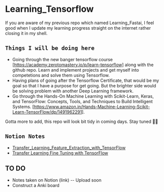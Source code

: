 # Learning_Tensorflow

If you are aware of my previous repo which named Learning_Fastai, I feel good when I update my learning progress straight on the internet rather closing it in my shell. 

## ``` Things I will be doing here ``` 
* Going through the new banger tensorflow course [https://academy.zerotomastery.io/p/learn-tensorflow] along with the github repo. Learn and implement projects and get myself into competetions and solve them using Tensorflow. 
* Having plans of going after the Tensorflow Certificate, that would be my goal so that I have a purpose for get going. But the brighter side would be solving problem with another Deep Learning framework. 
* Go through the Hands-On Machine Learning with Scikit-Learn, Keras, and TensorFlow: Concepts, Tools, and Techniques to Build Intelligent Systems. [https://www.amazon.in/Hands-Machine-Learning-Scikit-Learn-TensorFlow/dp/1491962291]. 

Gotta more to add, this repo will look bit tidy in coming days. Stay tuned 🙌🏽

## ``` Notion Notes ``` 
- [Transfer_Learning_Feature_Extraction_with_TensorFlow](https://www.notion.so/Feature-Extraction-73c23ec1ee824c369d5deb083c9549e4)
- [Transfer Learning Fine Tuning with TensorFlow](https://www.notion.so/Fine-Tuning-the-model-8af89942caf2473caed6b0dc165cee49)

## TO DO
- Notes taken on Notion (link) -- Upload soon
- Construct a Anki board 
